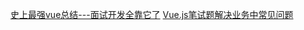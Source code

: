 [史上最强vue总结---面试开发全靠它了](https://juejin.cn/post/6850037277675454478)
[Vue.js笔试题解决业务中常见问题](https://juejin.cn/post/6916664414422695949#heading-5)
